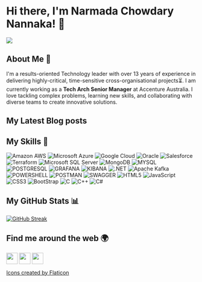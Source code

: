 # Hi there, I'm Narmada Chowdary Nannaka! 👋

<!--
**narmada-nannaka/narmada-nannaka** is a ✨ _special_ ✨ repository because its `README.md` (this file) appears on your GitHub profile.
-->
<a href="https://narmadanannaka.com/" target="blank"><img align="center" src="https://github.com/narmada-nannaka/narmada-nannaka/assets/65201911/6d4c2396-3535-4cdb-89b4-e35273dadbf9" /></a>
<!--![Banner Image]()-->

## About Me 🚀

I'm a results-oriented Technology leader with over 13 years of experience in delivering highly-critical, time-sensitive cross-organisational projects⏳. I am currently working as a **Tech Arch Senior Manager** at Accenture Australia. I love tackling complex problems, learning new skills, and collaborating with diverse teams to create innovative solutions.

## My Latest Blog posts
<!-- BLOG-POST-LIST:START -->
<!-- BLOG-POST-LIST:END -->

## My Skills 🧠

![Amazon AWS](https://img.shields.io/badge/Amazon_AWS-FF9900?style=for-the-badge&logo=amazonaws&logoColor=white)
![Microsoft Azure](https://img.shields.io/badge/microsoft%20azure-0089D6?style=for-the-badge&logo=microsoft-azure&logoColor=white)
![Google Cloud](https://img.shields.io/badge/Google_Cloud-4285F4?style=for-the-badge&logo=google-cloud&logoColor=white)
![Oracle](https://img.shields.io/badge/Oracle-F80000?style=for-the-badge&logo=oracle&logoColor=black)
![Salesforce](https://img.shields.io/badge/Salesforce-00A1E0?style=for-the-badge&logo=Salesforce&logoColor=white)
![Terraform](https://img.shields.io/badge/Terraform-7B42BC?style=for-the-badge&logo=terraform&logoColor=white)
![Microsoft SQL Server](https://img.shields.io/badge/Microsoft%20SQL%20Server-CC2927?style=for-the-badge&logo=microsoft%20sql%20server&logoColor=white)
![MongoDB](https://img.shields.io/badge/MongoDB-4EA94B?style=for-the-badge&logo=mongodb&logoColor=white)
![MYSQL](https://img.shields.io/badge/MySQL-005C84?style=for-the-badge&logo=mysql&logoColor=white)
![POSTGRESQL](https://img.shields.io/badge/PostgreSQL-316192?style=for-the-badge&logo=postgresql&logoColor=white)
![GRAFANA](https://img.shields.io/badge/Grafana-F2F4F9?style=for-the-badge&logo=grafana&logoColor=orange&labelColor=F2F4F9)
![KIBANA](https://img.shields.io/badge/Kibana-005571?style=for-the-badge&logo=Kibana&logoColor=white)
![.NET](https://img.shields.io/badge/.NET-512BD4?style=for-the-badge&logo=dotnet&logoColor=white)
![Apache Kafka](https://img.shields.io/badge/Apache_Kafka-231F20?style=for-the-badge&logo=apache-kafka&logoColor=white)
![POWERSHELL](https://img.shields.io/badge/powershell-5391FE?style=for-the-badge&logo=powershell&logoColor=white)
![POSTMAN](https://img.shields.io/badge/Postman-FF6C37?style=for-the-badge&logo=Postman&logoColor=white)
![SWAGGER](https://img.shields.io/badge/Swagger-85EA2D?style=for-the-badge&logo=Swagger&logoColor=white)
![HTML5](https://img.shields.io/badge/HTML5-E34F26?style=for-the-badge&logo=html5&logoColor=white)
![JavaScript](https://img.shields.io/badge/-JavaScript-F7DF1E?style=flat-square&logo=javascript&logoColor=black)
![CSS3](https://img.shields.io/badge/CSS3-1572B6?style=for-the-badge&logo=css3&logoColor=white)
![BootStrap](https://img.shields.io/badge/Bootstrap-563D7C?style=for-the-badge&logo=bootstrap&logoColor=white)
![C](https://img.shields.io/badge/C-00599C?style=for-the-badge&logo=c&logoColor=white)
![C++](https://img.shields.io/badge/C%2B%2B-00599C?style=for-the-badge&logo=c%2B%2B&logoColor=white)
![C#](https://img.shields.io/badge/C%23-239120?style=for-the-badge&logo=csharp&logoColor=white)

## My GitHub Stats 📊

[![GitHub Streak](https://github-readme-streak-stats.herokuapp.com?user=narmada-nannaka&theme=neon-palenight&hide_border=false&mode=weekly&card_width=960)](https://git.io/streak-stats)

## Find me around the web 🌍
<a href="https://narmadanannaka.com/" target="blank"><img height="30" width="30" align="center" src="https://github.com/narmada-nannaka/narmada-nannaka/assets/65201911/1205260a-0a39-4a6d-bdb4-9781284cd103" /></a>
<a href="https://www.linkedin.com/in/narmada-nannaka/" target="blank"><img height="30" width="30" align="center" src="https://github.com/narmada-nannaka/narmada-nannaka/assets/65201911/25916c27-efe2-4ef3-97c1-a9d6ca75b7fb" /></a>
<a href="https://twitter.com/narmada_nannaka" target="blank"><img height="30" width="30" align="center" src="https://github.com/narmada-nannaka/narmada-nannaka/assets/65201911/5a2d8843-0abc-4423-bd3b-4fbcdcb809f2"/></a>

<a href="https://www.flaticon.com/free-icons" title="Social icons">Icons created by Flaticon</a>

